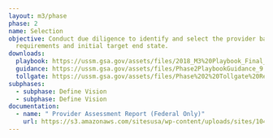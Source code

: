 ```yaml
---
layout: m3/phase
phase: 2
name: Selection
objective: Conduct due diligence to identify and select the provider based on
  requirements and initial target end state.
downloads:
  playbook: https://ussm.gsa.gov/assets/files/2018_M3%20Playbook_Final_Phase%202.pdf
  guidance: https://ussm.gsa.gov/assets/files/Phase2PlaybookGuidance_9.13.18FINAL.pdf
  tollgate: https://ussm.gsa.gov/assets/files/Phase%202%20Tollgate%20Review9.13.18.pptx
subphases:
  - subphase: Define Vision
  - subphase: Define Vision
documentation:
  - name: " Provider Assessment Report (Federal Only)"
    url: https://s3.amazonaws.com/sitesusa/wp-content/uploads/sites/1041/2016/07/M3-Playbook-Provider-Assessment-Template.docx
---
```


